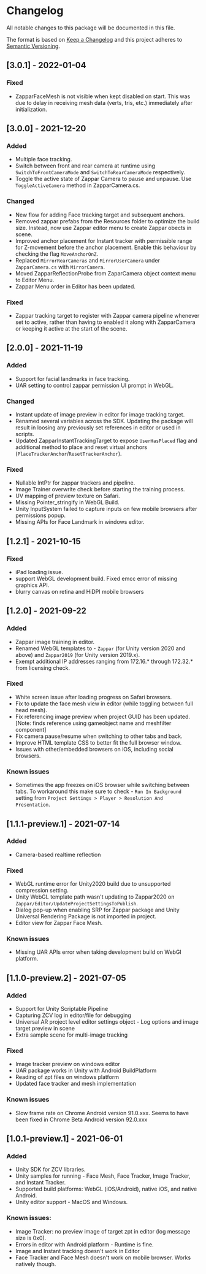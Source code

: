 # Changelog
All notable changes to this package will be documented in this file.

The format is based on [Keep a Changelog](http://keepachangelog.com/en/1.0.0/)
and this project adheres to [Semantic Versioning](http://semver.org/spec/v2.0.0.html).

## [3.0.1] - 2022-01-04
### Fixed
- ZapparFaceMesh is not visible when kept disabled on start. This was due to delay in receiving mesh data (verts, tris, etc.) immediately after initialization.

## [3.0.0] - 2021-12-20
### Added
- Multiple face tracking.
- Switch between front and rear camera at runtime using `SwitchToFrontCameraMode` and `SwitchToRearCameraMode` respectively.
- Toggle the active state of Zappar Camera to pause and unpause. Use `ToggleActiveCamera` method in ZapparCamera.cs.

### Changed
- New flow for adding Face tracking target and subsequent anchors.
- Removed zappar prefabs from the Resources folder to optimize the build size. Instead, now use Zappar editor menu to create Zappar obects in scene.
- Improved anchor placement for Instant tracker with permissible range for Z-movement before the anchor placement. Enable this behaviour by checking the flag `MoveAnchorOnZ`.
- Replaced `MirrorRearCameras` and `MirrorUserCamera` under `ZapparCamera.cs` with `MirrorCamera`.
- Moved ZapparReflectionProbe from ZaparCamera object context menu to Editor Menu.
- Zappar Menu order in Editor has been updated.

### Fixed
- Zappar tracking target to register with Zappar camera pipeline whenever set to active, rather than having to enabled it along with ZapparCamera or keeping it active at the start of the scene.


## [2.0.0] - 2021-11-19
### Added
- Support for facial landmarks in face tracking.
- UAR setting to control zappar permission UI prompt in WebGL.

### Changed
- Instant update of image preview in editor for image tracking target.
- Renamed several variables across the SDK. Updating the package will result in loosing any previously set references in editor or used in scripts.
- Updated ZapparInstantTrackingTarget to expose `UserHasPlaced` flag and additional method to place and reset virtual anchors (`PlaceTrackerAnchor`/`ResetTrackerAnchor`).

### Fixed
- Nullable IntPtr for zappar trackers and pipeline.
- Image Trainer overwrite check before starting the training process.
- UV mapping of preview texture on Safari.
- Missing Pointer_stringify in WebGL Build.
- Unity InputSystem failed to capture inputs on few mobile browsers after permissions popup.
- Missing APIs for Face Landmark in windows editor.

## [1.2.1] - 2021-10-15
### Fixed
- iPad loading issue.
- support WebGL development build. Fixed emcc error of missing graphics API.
- blurry canvas on retina and HiDPI mobile browsers

## [1.2.0] - 2021-09-22
### Added
- Zappar image training in editor.
- Renamed WebGL templates to - `Zappar` (for Unity version 2020 and above) and `Zappar2019` (for Unity version 2019.x).
- Exempt additional IP addresses ranging from 172.16.* through 172.32.* from licensing check.

### Fixed
- White screen issue after loading progress on Safari browsers.
- Fix to update the face mesh view in editor (while toggling between full head mesh).
- Fix referencing image preview when project GUID has been updated. [Note: finds reference using gameobject name and meshfilter component]
- Fix camera pause/resume when switching to other tabs and back.
- Improve HTML template CSS to better fit the full browser window.
- Issues with other/embedded browsers on iOS, including social browsers.

### Known issues
 - Sometimes the app freezes on iOS browser while switching between tabs. To workaround this make sure to check - `Run In Background` setting from `Project Settings > Player > Resolution And Presentation`.

## [1.1.1-preview.1] - 2021-07-14
### Added
- Camera-based realtime reflection

### Fixed
- WebGL runtime error for Unity2020 build due to unsupported compression setting.
- Unity WebGL template path wasn't updating to Zappar2020 on `Zappar/Editor/UpdateProjectSettingsToPublish`.
- Dialog pop-up when enabling SRP for Zappar package and Unity Universal Rendering Package is not imported in project.
- Editor view for Zappar Face Mesh.

### Known issues
 - Missing UAR APIs error when taking development build on WebGl platform.

## [1.1.0-preview.2] - 2021-07-05
### Added
- Support for Unity Scriptable Pipeline
- Capturing ZCV log in editor/file for debugging
- Universal AR project level editor settings object - Log options and image target preview in scene
- Extra sample scene for multi-image tracking

### Fixed
- Image tracker preview on windows editor
- UAR package works in Unity with Android BuildPlatform
- Reading of zpt files on windows platform
- Updated face tracker and mesh implementation

### Known issues
- Slow frame rate on Chrome Android version 91.0.xxx. Seems to have been fixed in Chrome Beta Android version 92.0.xxx


## [1.0.1-preview.1] - 2021-06-01
### Added 
- Unity SDK for ZCV libraries.
- Unity samples for running - Face Mesh, Face Tracker, Image Tracker, and Instant Tracker.
- Supported build platforms: WebGL (iOS/Android), native iOS, and native Android.
- Unity editor support - MacOS and Windows.


### Known issues:
- Image Tracker: no preview image of target zpt in editor (log message size is 0x0).
- Errors in editor with Android platform - Runtime is fine.
- Image and Instant tracking doesn't work in Editor
- Face Tracker and Face Mesh doesn't work on mobile browser. Works natively though.